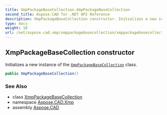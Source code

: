 ```yaml
---
title: XmpPackageBaseCollection.XmpPackageBaseCollection
second_title: Aspose.CAD for .NET API Reference
description: XmpPackageBaseCollection constructor. Initializes a new instance of the XmpPackageBaseCollection class
type: docs
weight: 10
url: /net/aspose.cad.xmp/xmppackagebasecollection/xmppackagebasecollection/
---
```

## XmpPackageBaseCollection constructor

Initializes a new instance of the [`XmpPackageBaseCollection`](../) class.

```csharp
public XmpPackageBaseCollection()
```

### See Also

* class [XmpPackageBaseCollection](../)
* namespace [Aspose.CAD.Xmp](../../xmppackagebasecollection/)
* assembly [Aspose.CAD](../../../)


